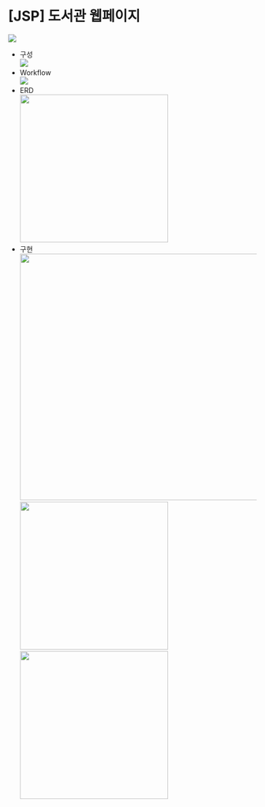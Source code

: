 # [JSP] 도서관 웹페이지

<img src="https://github.com/juyub/JooLib/assets/126839881/fcc15a3b-c50d-4fb6-b00f-2b202fd7931d"  /> <br>
- 구성 <br>
<img src="https://github.com/juyub/JooLib/assets/126839881/fcf5e1ae-4c63-40b2-92d4-af22e88ede91"  /> <br>
- Workflow <br>
<img src="https://github.com/juyub/JooLib/assets/126839881/ac8b1a9b-2ab9-4c7a-b890-d7617c5c41b0"  /> <br>
- ERD <br>
<img src="https://github.com/juyub/JooLib/assets/126839881/6bb236be-910e-47dc-900a-4092802ef47c" width="300" /> <br>
- 구현 <br>
<img src="https://github.com/juyub/JooLib/assets/126839881/62c2b578-814f-41be-a63d-b3d9c7d36550" width="500" /> <br>
<img src="https://github.com/juyub/JooLib/assets/126839881/2906820f-86cd-46d1-ada9-fb25a4202570" width="300" /> <br>
<img src="https://github.com/juyub/JooLib/assets/126839881/df5bce1a-317e-4b07-ac20-09dee370a05a" width="300" /> <br>


